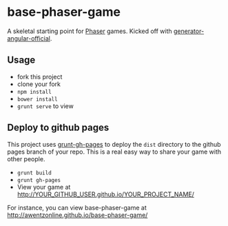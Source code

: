 base-phaser-game
================

A skeletal starting point for [Phaser](http://phaser.io/) games.
Kicked off with [generator-angular-official](https://github.com/codevinsky/generator-phaser-official).

Usage
-----

 * fork this project
 * clone your fork
 * `npm install`
 * `bower install`
 * `grunt serve` to view


Deploy to github pages
----------------------

This project uses [grunt-gh-pages](https://github.com/tschaub/grunt-gh-pages)
to deploy the `dist` directory to the github pages branch of your
repo. This is a real easy way to share your game with other people.

 * `grunt build`
 * `grunt gh-pages`
 * View your game at http://YOUR_GITHUB_USER.github.io/YOUR_PROJECT_NAME/

For instance, you can view base-phaser-game at http://awentzonline.github.io/base-phaser-game/
